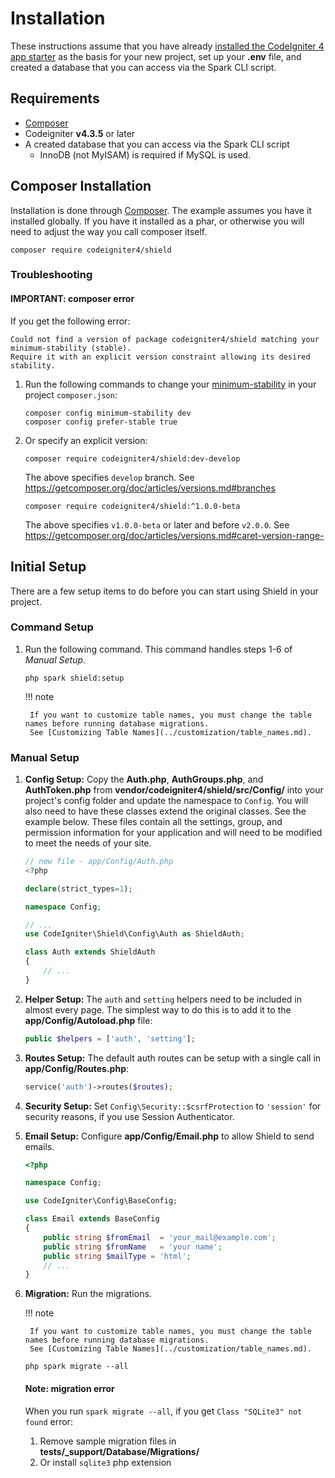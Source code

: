# Installation

These instructions assume that you have already [installed the CodeIgniter 4 app starter](https://codeigniter.com/user_guide/installation/installing_composer.html) as the basis for your new project, set up your **.env** file, and created a database that you can access via the Spark CLI script.

## Requirements

- [Composer](https://getcomposer.org)
- Codeigniter **v4.3.5** or later
- A created database that you can access via the Spark CLI script
  - InnoDB (not MyISAM) is required if MySQL is used.

## Composer Installation

Installation is done through [Composer](https://getcomposer.org). The example assumes you have it installed globally.
If you have it installed as a phar, or otherwise you will need to adjust the way you call composer itself.

```console
composer require codeigniter4/shield
```

### Troubleshooting

#### IMPORTANT: composer error

If you get the following error:

```console
Could not find a version of package codeigniter4/shield matching your minimum-stability (stable).
Require it with an explicit version constraint allowing its desired stability.
```

1. Run the following commands to change your [minimum-stability](https://getcomposer.org/doc/articles/versions.md#minimum-stability) in your project `composer.json`:

    ```console
    composer config minimum-stability dev
    composer config prefer-stable true
    ```

2. Or specify an explicit version:

    ```console
    composer require codeigniter4/shield:dev-develop
    ```

    The above specifies `develop` branch.
    See <https://getcomposer.org/doc/articles/versions.md#branches>

    ```console
    composer require codeigniter4/shield:^1.0.0-beta
    ```

    The above specifies `v1.0.0-beta` or later and before `v2.0.0`.
    See <https://getcomposer.org/doc/articles/versions.md#caret-version-range->

## Initial Setup

There are a few setup items to do before you can start using Shield in
your project.

### Command Setup

1. Run the following command. This command handles steps 1-6 of *Manual Setup*.

    ```console
    php spark shield:setup
    ```

    !!! note

        If you want to customize table names, you must change the table names before running database migrations.
        See [Customizing Table Names](../customization/table_names.md).

### Manual Setup

1. **Config Setup:**
   Copy the **Auth.php**, **AuthGroups.php**, and **AuthToken.php** from **vendor/codeigniter4/shield/src/Config/** into your project's config folder and update the namespace to `Config`. You will also need to have these classes extend the original classes. See the example below. These files contain all the settings, group, and permission information for your application and will need to be modified to meet the needs of your site.

    ```php
    // new file - app/Config/Auth.php
    <?php

    declare(strict_types=1);

    namespace Config;

    // ...
    use CodeIgniter\Shield\Config\Auth as ShieldAuth;

    class Auth extends ShieldAuth
    {
        // ...
    }
    ```

2. **Helper Setup:**
   The `auth` and `setting` helpers need to be included in almost every page.
   The simplest way to do this is to add it to the **app/Config/Autoload.php** file:

    ```php
    public $helpers = ['auth', 'setting'];
    ```

3. **Routes Setup:**
   The default auth routes can be setup with a single call in **app/Config/Routes.php**:

    ```php
    service('auth')->routes($routes);
    ```

4. **Security Setup:**
   Set `Config\Security::$csrfProtection` to `'session'` for security reasons, if you use Session Authenticator.

5. **Email Setup:**
   Configure **app/Config/Email.php** to allow Shield to send emails.

    ```php
    <?php

    namespace Config;

    use CodeIgniter\Config\BaseConfig;

    class Email extends BaseConfig
    {
        public string $fromEmail  = 'your_mail@example.com';
        public string $fromName   = 'your name';
        public string $mailType = 'html';
        // ...
    }
    ```

6. **Migration:**
   Run the migrations.

    !!! note

        If you want to customize table names, you must change the table names before running database migrations.
        See [Customizing Table Names](../customization/table_names.md).

    ```console
    php spark migrate --all
    ```

    #### Note: migration error

    When you run `spark migrate --all`, if you get `Class "SQLite3" not found` error:

    1. Remove sample migration files in **tests/_support/Database/Migrations/**
    2. Or install `sqlite3` php extension

